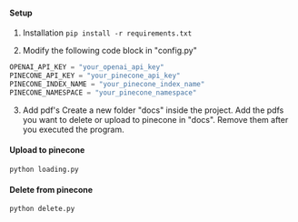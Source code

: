 #### Setup
1. Installation
  `pip install -r requirements.txt`

2. Modify the following code block in "config.py"
  ```python
OPENAI_API_KEY = "your_openai_api_key"
PINECONE_API_KEY = "your_pinecone_api_key"
PINECONE_INDEX_NAME = "your_pinecone_index_name"
PINECONE_NAMESPACE = "your_pinecone_namespace"
  ```

3. Add pdf's
  Create a new folder "docs" inside the project.
  Add the pdfs you want to delete or upload to pinecone in "docs".
  Remove them after you executed the program.

#### Upload to pinecone
`python loading.py`

#### Delete from pinecone
`python delete.py`
